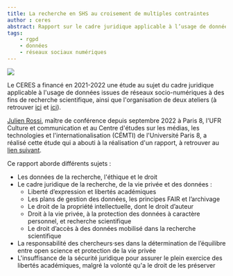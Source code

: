 ```yaml
---
title: La recherche en SHS au croisement de multiples contraintes
author : ceres
abstract: Rapport sur le cadre juridique applicable à l’usage de données issues de réseaux socio-numériques à des fins de recherche scientifique
tags:
    - rgpd
    - données
    - réseaux sociaux numériques
---
```


![](rapport_V6.png)

Le CERES a financé en 2021-2022 une étude au sujet du cadre juridique applicable à l'usage de données issues de réseaux socio-numériques à des fins de recherche scientifique, ainsi que l'organisation de deux ateliers (à retrouver [ici](../../ateliers/2021-11-19_pgd_rgpd_donnees_personnelles/index.md) et [ici](../../2022-03-15_pgd_rgpd_reponses_aux_questions/index.md)).

[Julien Rossi](https://www.julienrossi.com/), maître de conférence depuis septembre 2022 à Paris 8, l'UFR Culture et communication et au Centre d'études sur les médias, les technologies et l'internationalisation (CÉMTI) de l'Université Paris 8, a réalisé cette étude qui a abouti à la réalisation d'un rapport, à retrouver au [lien suivant](rapport_V6.pdf).

Ce rapport aborde différents sujets :
* Les données de la recherche, l'éthique et le droit
* Le cadre juridique de la recherche, de la vie privée et des données :
    * Liberté d’expression et libertés académiques
    * Les plans de gestion des données, les principes FAIR et l’archivage
    * Le droit de la propriété intellectuelle, dont le droit d’auteur
    * Droit à la vie privée, à la protection des données à caractère personnel, et recherche scientifique
    * Le droit d’accès à des données mobilisé dans la recherche scientifique
* La responsabilité des chercheurs·ses dans la détermination de l’équilibre entre open science et
protection de la vie privée
* L'insuffisance de la sécurité juridique pour assurer le plein exercice des libertés académiques, malgré la volonté qu'a le droit de les préserver